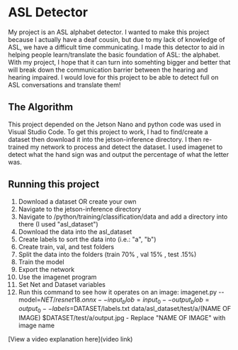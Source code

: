 # ASL Detector

 My project is an ASL alphabet detector. I wanted to make this project because I actually have a deaf cousin, but due to my lack of knowledge of ASL, we have a difficult time communicating. I made this detector to aid in helping people learn/translate the basic foundation of ASL: the alphabet. With my project, I hope that it can turn into somehting bigger and better that will break down the communication barrier between the hearing and hearing impaired. I would love for this project to be able to detect full on ASL conversations and translate them!
 
## The Algorithm

This project depended on the Jetson Nano and python code was used in Visual Studio Code. To get this project to work, I had to find/create a dataset then download it into the jetson-inference directory. I then re-trained my network to process and detect the dataset. I used imagenet to detect what the hand sign was and output the percentage of what the letter was. 

## Running this project
1. Download a dataset OR create your own
2. Navigate to the jetson-inference directory
3. Navigate to /python/training/classification/data and add a directory into there (I used "asl_dataset")
4. Download the data into the asl_dataset
5. Create labels to sort the data into (i.e.: "a", "b")
6. Create train, val, and test folders
7. Split the data into the folders (train 70% , val 15% , test .15%)
8. Train the model
9. Export the network
10. Use the imagenet program
11. Set Net and Dataset variables
12. Run this command to see how it operates on an image: imagenet.py --model=$NET/resnet18.onnx --input_blob=input_0 --output_blob=output_0 --labels=$DATASET/labels.txt data/asl_dataset/test/a/(NAME OF IMAGE) $DATASET/test/a/output.jpg
                        - Replace "NAME OF IMAGE" with image name

[View a video explanation here](video link)
